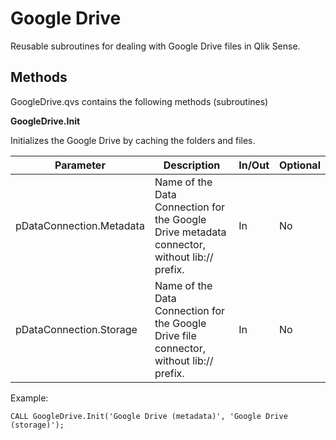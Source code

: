 # Google Drive
Reusable subroutines for dealing with Google Drive files in Qlik Sense.

## Methods
GoogleDrive.qvs contains the following methods (subroutines)



**GoogleDrive.Init**

Initializes the Google Drive by caching the folders and files.


|Parameter|Description|In/Out|Optional|
|--|--|--|--|
|pDataConnection.Metadata|Name of the Data Connection for the Google Drive metadata connector, without lib:// prefix.|In|No|
|pDataConnection.Storage|Name of the Data Connection for the Google Drive file connector, without lib:// prefix.|In|No|


Example:

    CALL GoogleDrive.Init('Google Drive (metadata)', 'Google Drive (storage)');
